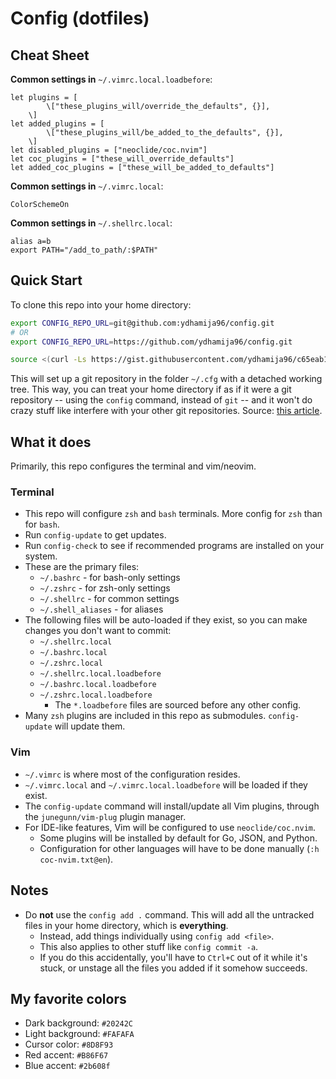 # Config (dotfiles)

## Cheat Sheet

**Common settings in** `~/.vimrc.local.loadbefore`:
```
let plugins = [
        \["these_plugins_will/override_the_defaults", {}],
    \]
let added_plugins = [
        \["these_plugins_will/be_added_to_the_defaults", {}],
    \]
let disabled_plugins = ["neoclide/coc.nvim"]
let coc_plugins = ["these_will_override_defaults"]
let added_coc_plugins = ["these_will_be_added_to_defaults"]
```

**Common settings in** `~/.vimrc.local`:
```
ColorSchemeOn
```

**Common settings in** `~/.shellrc.local`:
```
alias a=b
export PATH="/add_to_path/:$PATH"
```

## Quick Start

To clone this repo into your home directory:

```bash
export CONFIG_REPO_URL=git@github.com:ydhamija96/config.git
# OR
export CONFIG_REPO_URL=https://github.com/ydhamija96/config.git

source <(curl -Ls https://gist.githubusercontent.com/ydhamija96/c65eab14d4bfc62f2d3dd490b7f082d5/raw/8fafb174bab823f279eb882b28e67718b1ae9213/run.sh)
```

This will set up a git repository in the folder `~/.cfg` with a detached working tree. This way, you can treat your home directory if as if it were a git repository -- using the `config` command, instead of `git` -- and it won't do crazy stuff like interfere with your other git repositories. Source: [this article](https://developer.atlassian.com/blog/2016/02/best-way-to-store-dotfiles-git-bare-repo/).

## What it does

Primarily, this repo configures the terminal and vim/neovim.

### Terminal

- This repo will configure `zsh` and `bash` terminals. More config for `zsh` than for `bash`.
- Run `config-update` to get updates.
- Run `config-check` to see if recommended programs are installed on your system.
- These are the primary files:
    - `~/.bashrc` - for bash-only settings
    - `~/.zshrc` - for zsh-only settings
    - `~/.shellrc` - for common settings
    - `~/.shell_aliases` - for aliases
- The following files will be auto-loaded if they exist, so you can make changes you don't want to commit:
    - `~/.shellrc.local`
    - `~/.bashrc.local`
    - `~/.zshrc.local`
    - `~/.shellrc.local.loadbefore`
    - `~/.bashrc.local.loadbefore`
    - `~/.zshrc.local.loadbefore`
        - The `*.loadbefore` files are sourced before any other config.
- Many `zsh` plugins are included in this repo as submodules. `config-update` will update them.

### Vim

- `~/.vimrc` is where most of the configuration resides.
- `~/.vimrc.local` and `~/.vimrc.local.loadbefore` will be loaded if they exist.
- The `config-update` command will install/update all Vim plugins, through the `junegunn/vim-plug` plugin manager.
- For IDE-like features, Vim will be configured to use `neoclide/coc.nvim`.
    - Some plugins will be installed by default for Go, JSON, and Python.
    - Configuration for other languages will have to be done manually (`:h coc-nvim.txt@en`).

## Notes

- Do **not** use the `config add .` command. This will add all the untracked files in your home directory, which is **everything**.
    - Instead, add things individually using `config add <file>`.
    - This also applies to other stuff like `config commit -a`.
    - If you do this accidentally, you'll have to `Ctrl+C` out of it while it's stuck, or unstage all the files you added if it somehow succeeds.

## My favorite colors
- Dark background: `#20242C`
- Light background: `#FAFAFA`
- Cursor color: `#8D8F93`
- Red accent: `#B86F67`
- Blue accent: `#2b608f`
